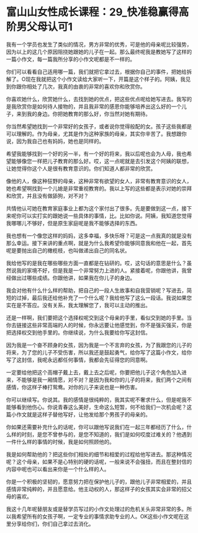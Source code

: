# 富山山女性成长课程：29_快准稳赢得高阶男父母认可1

我有一个学员也发生了类似的情况，男方非常的优秀，可是他的母亲呢比较强势，因为以上的这几个原因阻挠她跟她的儿子在一起。那么最终呢我是教她写了这样的一篇小作文，每一篇我所分享的小作文呢都是不一样的。

你们可以看看自己适用哪一篇，我们就把它拿过去，根据你自己的事件，把她给拆解了。O现在我就把这个小作文读给大家听一下，开篇是这个样子的。阿姨，我见到你跟你相处了几次，我真的由衷的非常的喜欢你和欣赏你。

你喜欢她什么，欣赏她什么，去找到她的优点，把这些优点呢给她写进去。我写的是我欣赏你是如何待人接物的，并且我非常的感恩你能够培养出这么好的一个儿子，来到我的身边。你把她教育的那么好，你当然对她有期待。

你当然希望她找到一个非常好的女孩子，或者说你觉得般配的女。孩子这些我都是可以理解的。作为母亲，尤其是作为这种家族的母亲，其实你辛苦了。我想跟你说，因为我自己也有妈妈，她也是同样的。

希望我能够找到一个好的另一半，有一个好的将来，我以后呢也会为人母，我也希望能够像您一样把儿子教育的那么好。哎，这一点呢就是去引发这个阿姨的联想，让她觉得你这个人是很有教育意识的。你们知道人都非常的欣赏。

像他的人，像这种狂野的母亲，这种非常有欲望的女人，非常有教育意识的女人，她也希望啊找到一个儿媳是非常重视教育的。我以上写的这些都是表示对她的崇拜和欣赏，并且没有做舔狗，对不对？

共情他认可她在教育家庭事业上都为这个家付出了很多。先是要做到这一点，接下来呢你可以实打实的跟她说一些具体的事情，比。比如你说。阿姨，我知道您觉得我哪哪儿不够好，但是原生家庭呢是我不能够选择的东西。

我也想有一个像您这样的妈妈，这多幸福，多快乐呀？可是这一点我真的就是没有那么幸运。接下来讲的重点啊，就是为什么我希望你能够同意我和他在一起，首先呢是要抛出自己的橄榄枝，也叫做递出自己的同名状。

我给他写的是我在哪些哪些方面一直都是在钻研的。哎，这句话的意思是什么？虽然说我的家境不好，但是我是一个非常努力上进的人。紧接着呢，你跟他讲，我曾经做出过哪些成绩。你跟他讲，如果我在你儿子的身边。

我会对他有什么什么样的帮助，把自己的一段人生故事和自我营销呢？写进去，简短的过掉，最后我还给他补充了一个什么呢？我给他写了这么一段话。我说如果您实在是不答应。没有关系，我太理解您了，我可以主动的推出。

还是一样啊，我们要把这个选择权呢交到这个母亲的手里，看似交到她的手里。当你去链接这些非常高端的人的时候，你永远要让他感觉到，你不是强买强买，你是把选择权交到他手里的。你继续说，为什么我要给你写这封信。

因为我是一个奋不顾身的女孩，因为我是一个不言弃的女孩，为了我跟您的儿子的将来，为了您的儿子不受伤害，所以我还是鼓起勇气，给你写了这篇小作文，给你写了这封信，我呢永远都任何事情，我都会先征得您的同意啊。

一定要给他把这个高帽子戴上去，戴上去之后呢，你要把他儿子这个角色加入进来，不能够是我一厢情愿，对不对？是因为我和你的儿子的将来，我们两个之间有感情，你这样子棒打鸳鸯。对你的儿子来说也是一种伤害。

你可以继续写。你说其。我的感情是很纯粹的，我其实呢不奢求什么，但是呢我不能够看到他伤心。你说青春这么美好，生命这么短暂，何不给我们一次机会呢？这篇小作文就是这样子替他写好，让他发给那个男孩子的母亲的。

你如果还需要补充什么的话呢，你可以跟他写说我们在一起三年都经历了什么，什么样的时刻，是您不曾参与的，是您不知道的，我们是如何哎度过难关的？他遇到一件什么样的事情的时候，我是如何照顾他的。

我是如何帮助他的？把这些你们相处的细节和相爱的过程给他写进去。那这种情况呢？这个母亲，如果不是心特别的硬的话呢，一般来说不会强扭，而且在整封信的内容中呢也可以看出来你是一个什么样的人。

你是一个积极的坚韧的，愿意努力把在保护他儿子的，跟他儿子非常相爱的，并且感情非常纯粹的，并且愿意给。他主动权的人，那这样子的女孩其实会非常的招父母的喜欢。

我这十几年呢替朋友或是替学员写过的小作文处理过的危机关头非常非常的多。所以我希望所有的女孩子啊，一定专业的事情求助专业的人。OK这些小作文呢在这里分享给你们，你们自己拿过去消化。

